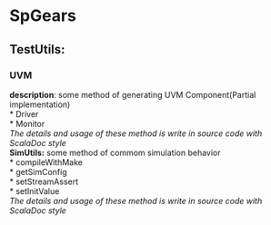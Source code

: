 # SpGears
## TestUtils:
### **UVM** 
**description**: some method of generating UVM Component(Partial implementation)  
  \* Driver  
  \* Monitor  
  *The details and usage of these method is write in source code with ScalaDoc style*  
**SimUtils:** some method of commom simulation behavior  
  \* compileWithMake  
  \* getSimConfig  
  \* setStreamAssert  
  \* setInitValue  
  *The details and usage of these method is write in source code with ScalaDoc style*  

